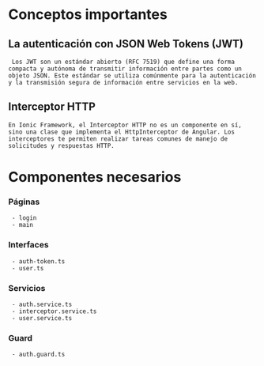 # Conceptos importantes

## La autenticación con JSON Web Tokens (JWT)
``` Los JWT son un estándar abierto (RFC 7519) que define una forma compacta y autónoma de transmitir información entre partes como un objeto JSON. Este estándar se utiliza comúnmente para la autenticación y la transmisión segura de información entre servicios en la web.```

## Interceptor HTTP
``` En Ionic Framework, el Interceptor HTTP no es un componente en sí, sino una clase que implementa el HttpInterceptor de Angular. Los interceptores te permiten realizar tareas comunes de manejo de solicitudes y respuestas HTTP. ```

# Componentes necesarios

### Páginas
```
 - login
 - main
```
### Interfaces
```
 - auth-token.ts
 - user.ts
```
### Servicios
```
 - auth.service.ts
 - interceptor.service.ts
 - user.service.ts
```

### Guard
```
 - auth.guard.ts
```